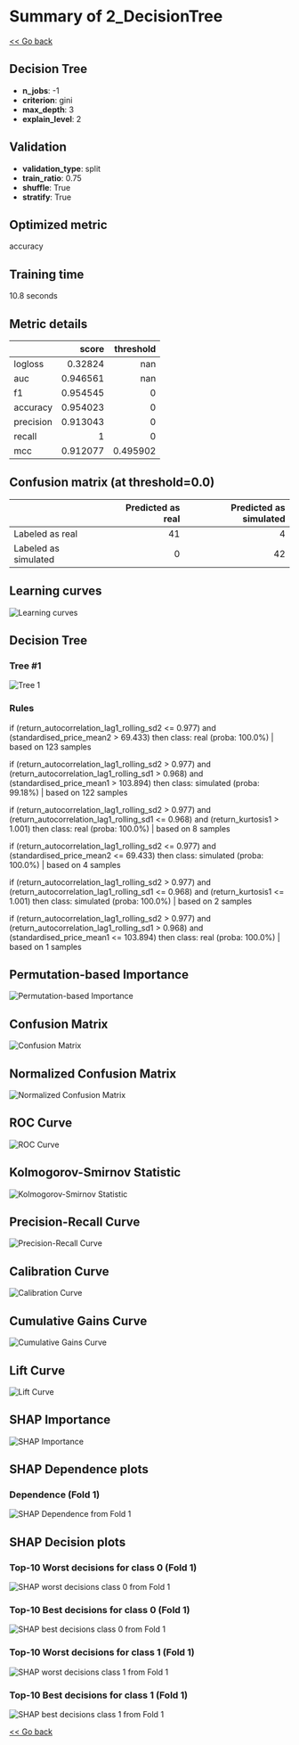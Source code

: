 # Summary of 2_DecisionTree

[<< Go back](../README.md)


## Decision Tree
- **n_jobs**: -1
- **criterion**: gini
- **max_depth**: 3
- **explain_level**: 2

## Validation
 - **validation_type**: split
 - **train_ratio**: 0.75
 - **shuffle**: True
 - **stratify**: True

## Optimized metric
accuracy

## Training time

10.8 seconds

## Metric details
|           |    score |   threshold |
|:----------|---------:|------------:|
| logloss   | 0.32824  |  nan        |
| auc       | 0.946561 |  nan        |
| f1        | 0.954545 |    0        |
| accuracy  | 0.954023 |    0        |
| precision | 0.913043 |    0        |
| recall    | 1        |    0        |
| mcc       | 0.912077 |    0.495902 |


## Confusion matrix (at threshold=0.0)
|                      |   Predicted as real |   Predicted as simulated |
|:---------------------|--------------------:|-------------------------:|
| Labeled as real      |                  41 |                        4 |
| Labeled as simulated |                   0 |                       42 |

## Learning curves
![Learning curves](learning_curves.png)

## Decision Tree 

### Tree #1
![Tree 1](learner_fold_0_tree.svg)

### Rules

if (return_autocorrelation_lag1_rolling_sd2 <= 0.977) and (standardised_price_mean2 > 69.433) then class: real (proba: 100.0%) | based on 123 samples

if (return_autocorrelation_lag1_rolling_sd2 > 0.977) and (return_autocorrelation_lag1_rolling_sd1 > 0.968) and (standardised_price_mean1 > 103.894) then class: simulated (proba: 99.18%) | based on 122 samples

if (return_autocorrelation_lag1_rolling_sd2 > 0.977) and (return_autocorrelation_lag1_rolling_sd1 <= 0.968) and (return_kurtosis1 > 1.001) then class: real (proba: 100.0%) | based on 8 samples

if (return_autocorrelation_lag1_rolling_sd2 <= 0.977) and (standardised_price_mean2 <= 69.433) then class: simulated (proba: 100.0%) | based on 4 samples

if (return_autocorrelation_lag1_rolling_sd2 > 0.977) and (return_autocorrelation_lag1_rolling_sd1 <= 0.968) and (return_kurtosis1 <= 1.001) then class: simulated (proba: 100.0%) | based on 2 samples

if (return_autocorrelation_lag1_rolling_sd2 > 0.977) and (return_autocorrelation_lag1_rolling_sd1 > 0.968) and (standardised_price_mean1 <= 103.894) then class: real (proba: 100.0%) | based on 1 samples





## Permutation-based Importance
![Permutation-based Importance](permutation_importance.png)
## Confusion Matrix

![Confusion Matrix](confusion_matrix.png)


## Normalized Confusion Matrix

![Normalized Confusion Matrix](confusion_matrix_normalized.png)


## ROC Curve

![ROC Curve](roc_curve.png)


## Kolmogorov-Smirnov Statistic

![Kolmogorov-Smirnov Statistic](ks_statistic.png)


## Precision-Recall Curve

![Precision-Recall Curve](precision_recall_curve.png)


## Calibration Curve

![Calibration Curve](calibration_curve_curve.png)


## Cumulative Gains Curve

![Cumulative Gains Curve](cumulative_gains_curve.png)


## Lift Curve

![Lift Curve](lift_curve.png)



## SHAP Importance
![SHAP Importance](shap_importance.png)

## SHAP Dependence plots

### Dependence (Fold 1)
![SHAP Dependence from Fold 1](learner_fold_0_shap_dependence.png)

## SHAP Decision plots

### Top-10 Worst decisions for class 0 (Fold 1)
![SHAP worst decisions class 0 from Fold 1](learner_fold_0_shap_class_0_worst_decisions.png)
### Top-10 Best decisions for class 0 (Fold 1)
![SHAP best decisions class 0 from Fold 1](learner_fold_0_shap_class_0_best_decisions.png)
### Top-10 Worst decisions for class 1 (Fold 1)
![SHAP worst decisions class 1 from Fold 1](learner_fold_0_shap_class_1_worst_decisions.png)
### Top-10 Best decisions for class 1 (Fold 1)
![SHAP best decisions class 1 from Fold 1](learner_fold_0_shap_class_1_best_decisions.png)

[<< Go back](../README.md)
